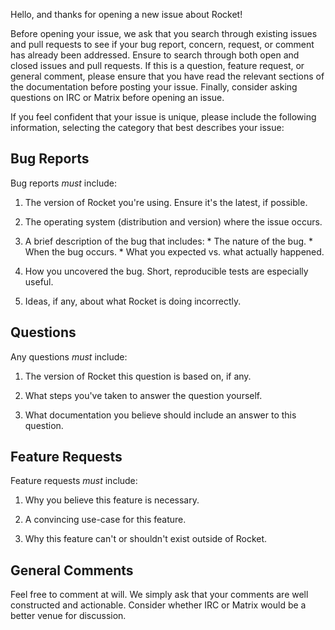 Hello, and thanks for opening a new issue about Rocket!

Before opening your issue, we ask that you search through existing issues and
pull requests to see if your bug report, concern, request, or comment has
already been addressed. Ensure to search through both open and closed issues and
pull requests. If this is a question, feature request, or general comment,
please ensure that you have read the relevant sections of the documentation
before posting your issue. Finally, consider asking questions on IRC or Matrix
before opening an issue.

If you feel confident that your issue is unique, please include the following
information, selecting the category that best describes your issue:

## Bug Reports

Bug reports _must_ include:

  1. The version of Rocket you're using. Ensure it's the latest, if possible.

  2. The operating system (distribution and version) where the issue occurs.

  3. A brief description of the bug that includes:
    * The nature of the bug.
    * When the bug occurs.
    * What you expected vs. what actually happened.

  4. How you uncovered the bug. Short, reproducible tests are especially useful.

  5. Ideas, if any, about what Rocket is doing incorrectly.

## Questions

Any questions _must_ include:

  1. The version of Rocket this question is based on, if any.

  2. What steps you've taken to answer the question yourself.

  3. What documentation you believe should include an answer to this question.

## Feature Requests

Feature requests _must_ include:

  1. Why you believe this feature is necessary.

  2. A convincing use-case for this feature.

  3. Why this feature can't or shouldn't exist outside of Rocket.

## General Comments

Feel free to comment at will. We simply ask that your comments are well
constructed and actionable. Consider whether IRC or Matrix would be a better
venue for discussion.
